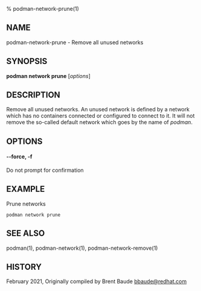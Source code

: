 % podman-network-prune(1)

## NAME
podman\-network\-prune - Remove all unused networks

## SYNOPSIS
**podman network prune** [*options*]

## DESCRIPTION
Remove all unused networks.  An unused network is defined by a network which
has no containers connected or configured to connect to it. It will not remove
the so-called default network which goes by the name of *podman*.

## OPTIONS
#### **\-\-force**, **-f**

Do not prompt for confirmation

## EXAMPLE
Prune networks

```
podman network prune
```


## SEE ALSO
podman(1), podman-network(1), podman-network-remove(1)

## HISTORY
February 2021, Originally compiled by Brent Baude <bbaude@redhat.com>
